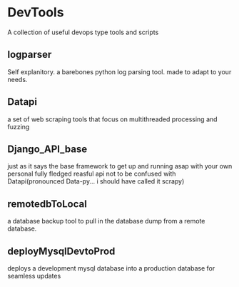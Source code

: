 # DevTools
A collection of useful devops type tools and scripts



## logparser
Self explanitory. a barebones python log parsing tool. made to adapt to your needs.


## Datapi
a set of web scraping tools that focus on multithreaded processing and fuzzing


## Django_API_base
just as it says the base framework to get up and running asap with your own personal fully fledged reasful api
not to be confused with Datapi(pronounced Data-py... i should have called it scrapy)


## remotedbToLocal
a database backup tool to pull in the database dump from a remote database.


## deployMysqlDevtoProd
deploys a development mysql database into a production database for seamless updates